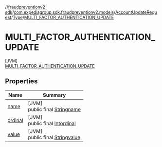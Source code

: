//[fraudpreventionv2-sdk](../../../../../index.md)/[com.expediagroup.sdk.fraudpreventionv2.models](../../../index.md)/[AccountUpdateRequest](../../index.md)/[Type](../index.md)/[MULTI_FACTOR_AUTHENTICATION_UPDATE](index.md)

# MULTI_FACTOR_AUTHENTICATION_UPDATE

[JVM]\
[MULTI_FACTOR_AUTHENTICATION_UPDATE](index.md)

## Properties

| Name | Summary |
|---|---|
| [name](../../../-verification-type/_3_-d-s/index.md#-372974862%2FProperties%2F-173342751) | [JVM]<br>public final [String](https://kotlinlang.org/api/latest/jvm/stdlib/kotlin/-string/index.html)[name](../../../-verification-type/_3_-d-s/index.md#-372974862%2FProperties%2F-173342751) |
| [ordinal](../../../-verification-type/_3_-d-s/index.md#-739389684%2FProperties%2F-173342751) | [JVM]<br>public final [Int](https://kotlinlang.org/api/latest/jvm/stdlib/kotlin/-int/index.html)[ordinal](../../../-verification-type/_3_-d-s/index.md#-739389684%2FProperties%2F-173342751) |
| [value](../-r-e-m-e-d-i-a-t-i-o-n_-u-p-d-a-t-e/index.md#-1616065399%2FProperties%2F-173342751) | [JVM]<br>public final [String](https://kotlinlang.org/api/latest/jvm/stdlib/kotlin/-string/index.html)[value](../-r-e-m-e-d-i-a-t-i-o-n_-u-p-d-a-t-e/index.md#-1616065399%2FProperties%2F-173342751) |
